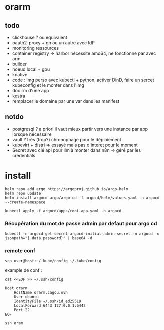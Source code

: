 # orarm

## todo
- clickhouse ? ou equivalent
- oauth2-proxy + gh ou un autre avec IdP
- monitoring ressources
- container registry => harbor nécessite amd64, ne fonctionne par avec arm
- builder
- noeud local + gpu
- knative
- code : img perso avec kubectl + python, activer DinD, faire un sercet kubeconfig et le monter dans l'img
- doc rm d'une app
- kestra
- remplacer le domaine par une var dans les manifest

## notdo
- postgresql ? a priori il vaut mieux partir vers une instance par app lorsque nécessaire
- vault ? très (trop?) chronophage pour le déploiement
- kubevirt + distri => essayé mais pas d'interet pour le moment
- Secret avec clé api pour llm à monter dans n8n => géré par les credentials


# install 

```
helm repo add argo https://argoproj.github.io/argo-helm
helm repo update
helm install argocd argo/argo-cd -f argocd/helm/values.yaml -n argocd --create-namespace

kubectl apply -f argocd/apps/root-app.yaml -n argocd
```

### Récupération du mot de passe admin par defaut pour argo cd
```
kubectl -n argocd get secret argocd-initial-admin-secret -n argocd -o jsonpath="{.data.password}" | base64 -d
```

### remote conf

```
scp user@host:~/.kube/config ~/.kube/config

```
example de conf :
```
cat <<EOF >> ~/.ssh/config

Host orarm
    HostName orarm.cagou.ovh
    User ubuntu
    IdentityFile ~/.ssh/id_ed25519
    LocalForward 6443 127.0.0.1:6443
    Port 22
EOF

ssh oram
```


